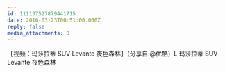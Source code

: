 ```yaml
---
id: 111137527879441715
date: 2016-03-23T00:51:00.000Z
reply: false
media_attachments: 0
---
```


【视频：玛莎拉蒂 SUV Levante 夜色森林】（分享自 @优酷）L 玛莎拉蒂 SUV Levante 夜色森林 ​​​​

